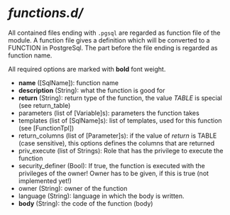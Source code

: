# *functions.d/*

All contained files ending with `.pgsql` are regarded as function file of the module. A function file gives a definition which will be converted to a FUNCTION in PostgreSql. The part before the file ending is regarded as function name.

All required options are marked with **bold** font weight.

- **name** ([SqlName]): function name
- **description** (String): what the function is good for
- **return** (String): return type of the function, the value *TABLE* is special (see return_table)
- parameters (list of [Variable]s): parameters the function takes
- templates (list of [SqlName]s): list of templates, used for this function (see [FunctionTpl])
- return_columns (list of [Parameter]s): if the value of *return* is TABLE (case sensitive), this options defines the columns that are returned
- priv_execute (list of Strings): Role that has the privilege to execute the function
- security_definer (Bool): If true, the function is executed with the privileges of the owner! Owner has to be given, if this is true (not implemented yet!)
- owner (String): owner of the function
- language (String): language in which the body is written.
- **body** (String): the code of the function (body)

